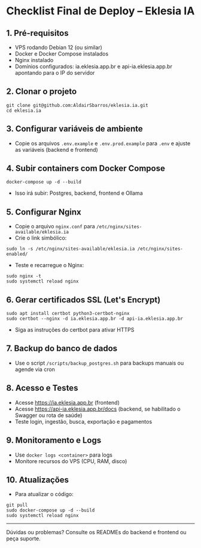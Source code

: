 # Checklist Final de Deploy – Eklesia IA

## 1. Pré-requisitos
- VPS rodando Debian 12 (ou similar)
- Docker e Docker Compose instalados
- Nginx instalado
- Domínios configurados: ia.eklesia.app.br e api-ia.eklesia.app.br apontando para o IP do servidor

## 2. Clonar o projeto
```
git clone git@github.com:AldairSbarros/eklesia.ia.git
cd eklesia.ia
```

## 3. Configurar variáveis de ambiente
- Copie os arquivos `.env.example` e `.env.prod.example` para `.env` e ajuste as variáveis (backend e frontend)

## 4. Subir containers com Docker Compose
```
docker-compose up -d --build
```
- Isso irá subir: Postgres, backend, frontend e Ollama

## 5. Configurar Nginx
- Copie o arquivo `nginx.conf` para `/etc/nginx/sites-available/eklesia.ia`
- Crie o link simbólico:
```
sudo ln -s /etc/nginx/sites-available/eklesia.ia /etc/nginx/sites-enabled/
```
- Teste e recarregue o Nginx:
```
sudo nginx -t
sudo systemctl reload nginx
```

## 6. Gerar certificados SSL (Let's Encrypt)
```
sudo apt install certbot python3-certbot-nginx
sudo certbot --nginx -d ia.eklesia.app.br -d api-ia.eklesia.app.br
```
- Siga as instruções do certbot para ativar HTTPS

## 7. Backup do banco de dados
- Use o script `/scripts/backup_postgres.sh` para backups manuais ou agende via cron

## 8. Acesso e Testes
- Acesse https://ia.eklesia.app.br (frontend)
- Acesse https://api-ia.eklesia.app.br/docs (backend, se habilitado o Swagger ou rota de saúde)
- Teste login, ingestão, busca, exportação e pagamentos

## 9. Monitoramento e Logs
- Use `docker logs <container>` para logs
- Monitore recursos do VPS (CPU, RAM, disco)

## 10. Atualizações
- Para atualizar o código:
```
git pull
sudo docker-compose up -d --build
sudo systemctl reload nginx
```

---

Dúvidas ou problemas? Consulte os READMEs do backend e frontend ou peça suporte.
